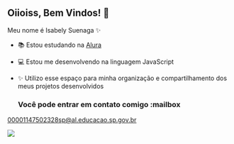 ## Oiioiss, Bem Vindos! 🌹

Meu nome é Isabely Suenaga ✨

- 📚 Estou estudando na [Alura](https://www.alura.com.br)
- 💻 Estou me desenvolvendo na linguagem JavaScript
- ✨ Utilizo esse espaço para minha organização e compartilhamento dos meus projetos desenvolvidos

  ### Você pode entrar em contato comigo :mailbox

00001147502328sp@al.educacao.sp.gov.br

![](https://media.tenor.com/9LUr-_obbVAAAAAM/hello-kitty.gif)
